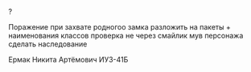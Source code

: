 ?

Поражение при захвате родногоо замка
разложить на пакеты + наименования классов
проверка не через смайлик
мув персонажа
сделать наследование

Ермак Никита Артёмович ИУ3-41Б
